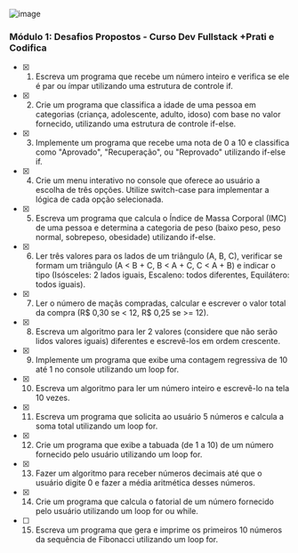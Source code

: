 ![image](https://github.com/user-attachments/assets/ecc46064-7188-4453-b363-b407e7bcef41)

### Módulo 1: Desafios Propostos - Curso Dev Fullstack +Prati e Codifica
- [x] 1. Escreva um programa que recebe um número inteiro e verifica se ele é par ou ímpar utilizando uma estrutura de controle if.
- [x] 2. Crie um programa que classifica a idade de uma pessoa em categorias (criança, adolescente, adulto, idoso) com base no valor fornecido, utilizando uma estrutura de controle if-else.
- [x] 3. Implemente um programa que recebe uma nota de 0 a 10 e classifica como "Aprovado", "Recuperação", ou "Reprovado" utilizando if-else if.
- [x] 4. Crie um menu interativo no console que oferece ao usuário a escolha de três opções. Utilize switch-case para implementar a lógica de cada opção selecionada.
- [x] 5. Escreva um programa que calcula o Índice de Massa Corporal (IMC) de uma pessoa e determina a categoria de peso (baixo peso, peso normal, sobrepeso, obesidade) utilizando if-else.
- [x] 6. Ler três valores para os lados de um triângulo (A, B, C), verificar se formam um triângulo (A < B + C, B < A + C, C < A + B) e indicar o tipo (Isósceles: 2 lados iguais, Escaleno: todos diferentes, Equilátero: todos iguais).
- [x] 7. Ler o número de maçãs compradas, calcular e escrever o valor total da compra (R$ 0,30 se < 12, R$ 0,25 se >= 12).
- [x] 8. Escreva um algoritmo para ler 2 valores (considere que não serão lidos valores iguais) diferentes e escrevê-los em ordem crescente.
- [x] 9. Implemente um programa que exibe uma contagem regressiva de 10 até 1 no console utilizando um loop for.
- [x] 10. Escreva um algoritmo para ler um número inteiro e escrevê-lo na tela 10 vezes.
- [x] 11. Escreva um programa que solicita ao usuário 5 números e calcula a soma total utilizando um loop for.
- [x] 12. Crie um programa que exibe a tabuada (de 1 a 10) de um número fornecido pelo usuário utilizando um loop for.
- [x] 13. Fazer um algoritmo para receber números decimais até que o usuário digite 0 e fazer a média aritmética desses números.
- [x] 14. Crie um programa que calcula o fatorial de um número fornecido pelo usuário utilizando um loop for ou while.
- [ ] 15. Escreva um programa que gera e imprime os primeiros 10 números da sequência de Fibonacci utilizando um loop for.
